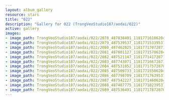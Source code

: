 ```yaml
---
layout: album_gallery
resource: stars
title: "022"
description: "Gallery for 022 (TrongVeoStudio187/aodai/022)"
active: gallery
images:
- image_path: TrongVeoStudio187/aodai/022/2078_487838491_1181771610620444_9114379202817483593_n.jpg
- image_path: TrongVeoStudio187/aodai/022/2079_487539537_1181771533953785_8803485131564337830_n.jpg
- image_path: TrongVeoStudio187/aodai/022/2080_487462825_1181771707287101_8004236283085642061_n.jpg
- image_path: TrongVeoStudio187/aodai/022/2081_487801127_1181771570620448_161217947852722376_n.jpg
- image_path: TrongVeoStudio187/aodai/022/2082_487521147_1181771417287130_7765441785887376978_n.jpg
- image_path: TrongVeoStudio187/aodai/022/2083_487743071_1181771667287105_3901566230037343041_n.jpg
- image_path: TrongVeoStudio187/aodai/022/2084_487531852_1181771757287096_6111290893178102658_n.jpg
- image_path: TrongVeoStudio187/aodai/022/2085_487509733_1181771550620450_2366952055240618306_n.jpg
- image_path: TrongVeoStudio187/aodai/022/2086_487798709_1181771763953762_2501020641680199022_n.jpg
- image_path: TrongVeoStudio187/aodai/022/2087_487542227_1181771460620459_3039656430243518573_n.jpg
- image_path: TrongVeoStudio187/aodai/022/2088_487487775_1181771823953756_5166254248278149997_n.jpg
- image_path: TrongVeoStudio187/aodai/022/2089_487536491_1181771787287093_8751279526676420095_n.jpg
---
```

